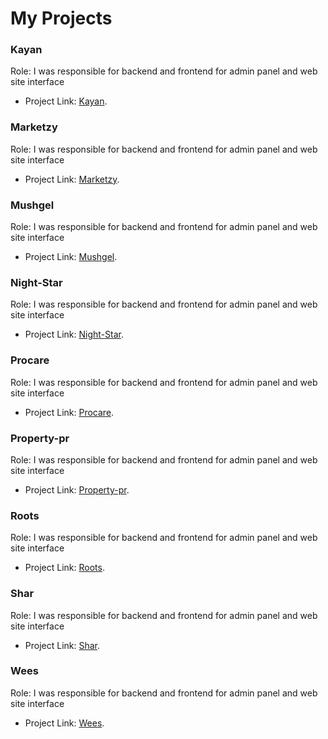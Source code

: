 # My Projects

### Kayan
Role: I was responsible for backend and frontend for admin panel and web site interface
* Project Link: [Kayan](kayanintl.com.sa).

### Marketzy
Role: I was responsible for backend and frontend for admin panel and web site interface
* Project Link: [Marketzy](marketzy.net).

### Mushgel
Role: I was responsible for backend and frontend for admin panel and web site interface
* Project Link: [Mushgel](mushgel.com).

### Night-Star
Role: I was responsible for backend and frontend for admin panel and web site interface
* Project Link: [Night-Star](https://night-star.net/).

### Procare
Role: I was responsible for backend and frontend for admin panel and web site interface
* Project Link: [Procare](https://procare.b.alyomhost.net/).

### Property-pr
Role: I was responsible for backend and frontend for admin panel and web site interface
* Project Link: [Property-pr](propertypr.net).

### Roots
Role: I was responsible for backend and frontend for admin panel and web site interface
* Project Link: [Roots](https://roots-united-ksa.com/).

### Shar
Role: I was responsible for backend and frontend for admin panel and web site interface
* Project Link: [Shar](fmalegal.com).

### Wees
Role: I was responsible for backend and frontend for admin panel and web site interface
* Project Link: [Wees](https://weesksa.com/).

